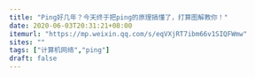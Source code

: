 ```yaml
---
title: "Ping好几年？今天终于把ping的原理搞懂了，打算图解教你！"
date: 2020-06-03T20:31:21+08:00
itemurl: "https://mp.weixin.qq.com/s/eqVXjRT7ibm66v1SIQFWmw"
sites: ""
tags: ["计算机网络","ping"]
draft: false
---
```


